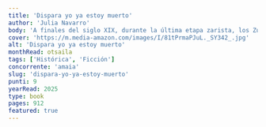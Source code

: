 ```yaml
---
title: 'Dispara yo ya estoy muerto'
author: 'Julia Navarro'
body: 'A finales del siglo XIX, durante la última etapa zarista, los Zucker, perseguidos por su condición de judíos, tienen que abandonar Rusia huyendo del horror y la sinrazón. A su llegada a la Tierra Prometida, Samuel Zucker adquiere las tierras de los Ziad, una familia árabe encabezada por Ahmed. Entre él y Samuel nace un fuerte vínculo, una sólida amistad que, por encima de las diferencias religiosas y políticas, se mantiene generación tras generación.'
cover: 'https://m.media-amazon.com/images/I/81tPrmaPJuL._SY342_.jpg'
alt: 'Dispara yo ya estoy muerto'
monthRead: otsaila
tags: ['Histórica', 'Ficción']
concorrente: 'amaia'
slug: 'dispara-yo-ya-estoy-muerto'
punti: 9
yearRead: 2025
type: book
pages: 912
featured: true
---
```

